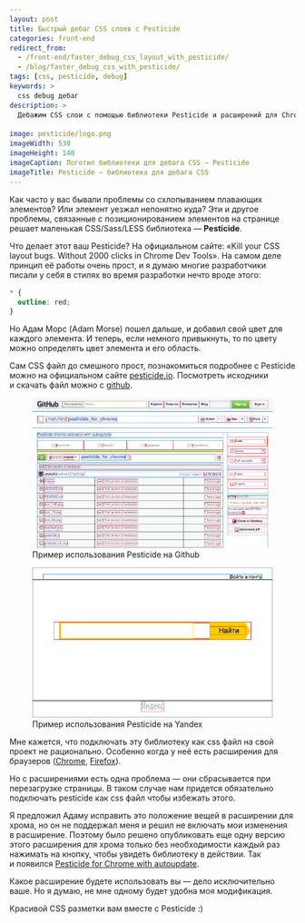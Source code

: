 ```yaml
---
layout: post
title: Быстрый дебаг CSS слоев с Pesticide
categories: front-end
redirect_from:
  - /front-end/faster_debug_css_layout_with_pesticide/
  - /blog/faster_debug_css_with_pesticide/
tags: [css, pesticide, debug]
keywords: >
  css debug дебаг
description: >
  Дебажим CSS слои с помощью библиотеки Pesticide и расширений для Chrome и Firefox.

image: pesticide/logo.png
imageWidth: 530
imageHeight: 140
imageCaption: Логотип библиотеки для дебага CSS — Pesticide
imageTitle: Pesticide — библиотека для дебага CSS
---
```


Как часто у вас бывали проблемы со схлопыванием плавающих элементов? Или элемент уезжал непонятно куда? Эти и другое проблемы, связанные с позиционированием элементов на странице решает маленькая CSS/Sass/LESS библиотека — <strong>Pesticide</strong>.

Что делает этот ваш Pesticide? На официальном сайте: «Kill your CSS layout bugs. Without 2000 clicks in Chrome Dev Tools». На самом деле принцип её работы очень прост, и я думаю многие разработчики писали у себя в стилях во время разработки нечто вроде этого:

~~~css
* {
  outline: red;
}
~~~

Но Адам Морс (Adam Morse) пошел дальше, и добавил свой цвет для каждого элемента. И теперь, если немного привыкнуть, то по цвету можно определять цвет элемента и его область.

Сам CSS файл до смешного прост, познакомиться подробнее с Pesticide можно на официальном сайте <a href="http://pesticide.io">pesticide.io</a>. Посмотреть исходники и скачать файл можно с <a href="https://github.com/mrmrs/pesticide" rel="nofollow">github</a>.

<figure itemscope itemtype="http://schema.org/ImageObject">
	<img itemprop="contentUrl" width="640" alt="Пример использования Pesticide на Github" src="/assets/img/pesticide/github.png">
	<figcaption itemprop="description">Пример использования Pesticide на Github</figcaption>
</figure>
<figure itemscope itemtype="http://schema.org/ImageObject">
	<img itemprop="contentUrl" width="640" alt="Пример использования Pesticide на Yandex" src="/assets/img/pesticide/ya.png">
	<figcaption itemprop="description">Пример использования Pesticide на Yandex</figcaption>
</figure>

Мне кажется, что подключать эту библиотеку как css файл на свой проект не рационально. Особенно когда у неё есть расширения для браузеров (<a href="https://chrome.google.com/webstore/detail/bblbgcheenepgnnajgfpiicnbbdmmooh" rel="nofollow">Chrome</a>, <a href="https://addons.mozilla.org/en-US/firefox/addon/pesticide/" rel="nofollow">Firefox</a>).

Но с расширениями есть одна проблема — они сбрасывается при перезагрузке страницы. В таком случае нам придется обязательно подключать pesticide как css файл чтобы избежать этого.

Я предложил Адаму исправить это положение вещей в расширении для хрома, но он не поддержал меня и решил не включать мои изменения в расширение. Поэтому было решено опубликовать еще одну версию этого расширения для хрома только без необходимости каждый раз нажимать на кнопку, чтобы увидеть библиотеку в действии. Так и появился <a href="https://chrome.google.com/webstore/detail/pesticide-for-chrome-with/eipbgplchlidkojmppclhkechkhmlefi">Pesticide for Chrome with autoupdate</a>.

Какое расширение будете использовать вы — дело исключительно ваше. Но я думаю, не мне одному будет удобна моя модификация.

Красивой CSS разметки вам вместе с Pesticide :)
